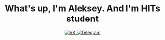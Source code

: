 <div id="header" align="center">
    <h1>What's up, I'm Aleksey. And I'm HITs student</h1>
</div>

<div id="socials" align="center">
  <a href="https://vk.com/da_ne_hochu_ya_imya_pridymivat" target="_blank">
    <img src="https://img.shields.io/badge/VK-blue?style=for-the-badge&logo=twitter&logoColor=white" alt="VK"/>
  </a>
  <a href="https://t.me/da_ne_hochu_ya_imya_pridymivat" target="_blank">
    <img src="https://img.shields.io/badge/Telegram-blue?style=for-the-badge&logo=telegram&logoColor=white" alt="Telegram"/>
  </a>
</div>

<div id="stat" align="center">
    <img src="https://github-profile-summary-cards.vercel.app/api/cards/profile-details?username=AlexZ04&theme=dark" alt=""/>
    <img src="http://github-profile-summary-cards.vercel.app/api/cards/most-commit-language?username=AlexZ04&theme=dark" alt=""/>
    <img src="http://github-profile-summary-cards.vercel.app/api/cards/stats?username=AlexZ04&theme=dark" alt=""/>
</div>

<!--
**AlexZ04/AlexZ04** is a ✨ _special_ ✨ repository because its `README.md` (this file) appears on your GitHub profile.

Here are some ideas to get you started:

- 🔭 I’m currently working on ...
- 🌱 I’m currently learning ...
- 👯 I’m looking to collaborate on ...
- 🤔 I’m looking for help with ...
- 💬 Ask me about ...
- 📫 How to reach me: ...
- 😄 Pronouns: ...
- ⚡ Fun fact: ...
-->
